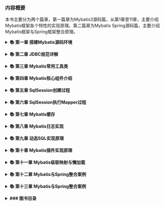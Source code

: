 ### 内容概要  
本书主要分为两个篇章，第一篇章为Mybatis3源码篇，从第1章至11章，主要介绍Mybatis框架各个特性的实现原理。第二篇章为Mybatis Spring源码篇，主要介绍Mybatis框架与Spring框架整合原理。  
<b><details><summary>📚 第一章 搭建Mybatis源码环境</summary></b>
> 主要介绍如何搭建Mybatis源码调试环境，包括Mybatis框架源码获取途径，如何导入集成开发工具，如何运行Mybatis源码中自带的测试用例。

</details>

<b><details><summary>📚 第二章 JDBC规范详解</summary></b>
> Mybatis框架是对JDBC轻量级的封装，熟练掌握JDBC规范有助于理解Mybatis框架实现原理，本章详细介绍JDBC规范相关细节，已经全面掌握JDBC规范的读者可以跳过该章节。

</details>

<b><details><summary>📚 第三章 Mybatis常用工具类</summary></b>
> 介绍Mybatis框架中常用的工具类，避免读者对这些工具类的使用不熟悉，而导致对框架主流程理解的干扰，这些工具类包括MetaObject、ObjectFactory、ProxyFactory等。

</details>

<b><details><summary>📚 第四章 Mybatis核心组件介绍</summary></b>
> 介绍Mybatis的核心组件，包括Configuration、SqlSession、Executor、MappedStatement等，本章详细介绍了这些组件的作用及Mybatis执行SQL语句的核心流程。

</details>

<b><details><summary>📚 第五章 SqlSession创建过程</summary></b>
> 主要介绍SqlSession组件的创建过程，包括Mybatis框架对XPath方式解析XML封装的工具类，Mybatis主配置文件解析生成Configuration对象的过程。

</details>

<b><details><summary>📚 第六章 SqlSession执行Mapper过程</summary></b>
> 本章介绍Mapper接口注册过程，SQL配置转换为MappedStatement对象并注册到Configuration对象的过程。除此之外，本章还介绍了通过SqlSession执行Mapper的过程。

</details>

<b><details><summary>📚 第七章 Mybatis缓存</summary></b>
> 本章首先介绍了Mybatis一级缓存和二级缓存的使用细节，接着介绍了一级缓存和二级缓存的实现原理，最后介绍了Mybatis如何整合Redis作为二级缓存。

</details>

<b><details><summary>📚 第八章 Mybatis日志实现</summary></b>
> 基于Java语言的日志框架比较多，比较常用的有Logback、Log4j等，本章介绍了Java的日志框架发展史，并介绍了这些日志框架之间的关系。最后，本章介绍了Mybatis自动查找日志框架的实现原理。

</details>

<b><details><summary>📚 第九章 动态SQL实现原理</summary></b>
> 本章主要介绍Mybatis动态SQL的使用，动态SQL配置转换为SqlSource对象的过程，以及动态SQL的解析原理，最后从源码的角度分析动态SQL配置中#{}和${}参数占位符的区别。

</details>

<b><details><summary>📚 第十章 Mybatis插件实现原理</summary></b>
> 本章介绍了Mybatis插件的实现原理，并以实际的案例介绍了如何自定义Mybatis插件。本章中实现了两个Mybatis插件，分别为分页查询插件和慢SQL统计插件。

</details>

<b><details><summary>📚 第十一章 Mybatis级联映射与懒加载</summary></b>
> 本章介绍了Mybatis中的一对一、一对多级联映射和懒加载机制的使用细节，并介绍了级联映射和懒加载的实现原理。

</details>

<b><details><summary>📚 第十二章 Mybatis与Spring整合案例</summary></b>
> 本章中以一个用户注册RESTful接口案例，介绍了Mybatis框架与Spring框架整合的最佳实践。

</details>

<b><details><summary>📚 第十三章 Mybatis与Spring整合案例</summary></b>
> 本章介绍了Spring框架中的一些核心概念，并介绍了Spring IoC容器的使用过程。接着介绍了Mybatis和Spring整合后，动态代理产生的Mapper对象是如何与Spring Ioc容器进行关联的，最后介绍了Mybatis整合Spring事务管理的实现原理。

</details>

<b><details><summary>### 图书目录  </summary></b>
前言	4  
第1篇 Mybatis3源码	7  
第1章 搭建Mybatis源码环境	7  
1.1 Mybatis3简介	7  
1.2 环境准备	7  
1.3 获取Mybatis源码	8  
1.4 导入Mybatis源码到IDE	10  
1.5 HSQLDB数据库简介	13  
1.6 本章小结	16  
第2章 JDBC规范详解	17  
2.1 JDBC API简介	17  
2.1.1 建立数据源连接	18  
2.1.2 执行SQL语句	19  
2.1.3 处理SQL执行结果	19  
2.1.4 使用JDBC操作数据库	20  
2.2 JDBC API中的类与接口	21  
2.2.1 java.sql包详解	21  
2.2.2 javax.sql包详解	24  
2.3 Connection详解	28  
2.3.1 JDBC驱动类型	29  
2.3.2 java.sql.Driver接口	30  
2.3.3 Java SPI机制简介	31  
2.3.4 java.sql.DriverAction接口	33  
2.3.5 java.sql.DriverManager类	34  
2.3.5 javax.sql.DataSource接口	35  
2.3.6 使用JNDI API增强应用可移植性	36  
2.3.7 关闭Connection对象	39  
2.4 Statement详解	39  
2.4.1 java.sql.Statement接口	40  
2.4.2 java.sql.PreparedStatement接口	44  
2.4.3 java.sql.CallableStatement接口	48  
2.4.4 获取自增长的键值	49  
2.5 ResultSet详解	50  
2.5.1 ResultSet类型	50  
2.5.2 ResultSet并行性	51  
2.5.3 ResultSet可保持性	51  
2.5.4 ResultSet属性设置	52  
2.5.5 ResultSet游标移动	52  
2.5.6 修改ResultSet对象	53  
2.5.7 关闭ResultSet对象	55  
2.6 DatabaseMetaData详解	55  
2.6.1 创建DatabaseMetaData对象	56  
2.6.2 获取数据源基本信息	56  
2.6.3 获取数据源支持特性	57  
2.6.5 获取数据源限制	58  
2.6.7 获取SQL对象及属性	58  
2.6.8 获取事务支持	59  
2.7 JDBC事务	59  
2.7.1 事务边界与自动提交	59  
2.7.2 事务隔离级别	59  
2.7.3 事务中保存点	61  
2.8 本章小结	62  
第3章 Mybatis常用工具类	63  
3.1 使用SQL类生成语句	63  
3.2 使用ScriptRunner执行脚本	69  
3.3 使用SqlRunner操作数据库	72  
3.4 MetaObject详解	76  
3.5 MetaClass详解	77  
3.6 ObjectFactory详解	79  
3.7 ProxyFactory详解	80  
3.8 本章小结	81  
第4章 Mybatis核心组件介绍	82  
4.1 使用Mybatis操作数据库	82  
4.2 Mybatis核心组件	86  
4.3 Configuration详解	88  
4.4 Executor详解	94  
4.5 MappedStatement详解	96  
4.6 StatementHandler详解	99  
4.7 TypeHandler详解	100  
4.9 ParameterHandler详解	104  
4.9 ResultSetHandler详解	105  
4.10 本章小结	106  
第5章 SqlSession创建过程	108  
5.1 XPath方式解析XML文件	108  
5.2 Configuration实例创建过程	111  
5.3 SqlSession实例创建过程	115  
5.4 本章小结	116  
第6章 SqlSession执行Mapper过程	118  
6.1 Mapper接口注册过程	118  
6.2 MappedStatement注册过程	122  
6.3 Mapper方法调用过程详解	128  
6.4 SqlSession执行Mapper过程	134  
6.5 本章小结	139  
第7章 Mybatis缓存	139  
7.1 Mybatis缓存的使用	139  
7.2 Mybatis缓存实现类	140  
7.3 Mybatis一级缓存实现原理	144  
7.4 Mybatis二级缓存实现原理	147  
7.5 Mybatis使用Redis缓存	152  
7.6 本章小结	154  
第8章 Mybatis日志实现	155  
8.1 Java日志体系	155  
8.2 Mybatis日志实现	159  
8.3 本章小结	165  
第9章 动态SQL实现原理	166  
9.1 动态SQL的使用	166  
9.2 SqlSource与BoundSql详解	168  
9.3 LanguageDriver详解	171  
9.4 SqlNode详解	174  
9.5 动态SQL解析过程	179  
9.6 从源码角度分析#{}和${}区别	189  
9.7 本章小结	193  
第10章 Mybatis插件实现原理	194  
10.1 Mybatis插件实现原理	194  
10.2 自定义一个分页插件	203  
10.3 自定义慢SQL统计插件	211  
10.4 本章小结	212  
第11章 Mybatis级联映射与懒加载	214  
11.1 Mybatis级联映射详解	214  
11.1.1 准备工作	214  
11.1.2 一对多关联映射	217  
11.1.3 一对一关联映射	219  
11.1.4 Discriminator详解	221  
11.2 Mybatis懒加载机制	223  
11.3 Mybatis级联映射实现原理	224  
11.3.1 ResultMap详解	224  
11.3.2 ResultMap解析过程	225  
11.3.3 级联映射实现原理	231  
11.4 懒加载实现原理	238  
11.5 本章小结	243  
第2篇 Mybatis Spring源码	245  
第12章 Mybatis与Spring整合案例	245  
12.1 准备工作	245  
12.2 Mybatis与Spring整合	246  
12.3 用户注册案例	248  
12.4 本章小结	251  
第13章 Mybatis Spring实现原理	252  
13.1 Spring中的一些概念	252  
13.2 Spring容器启动过程	255  
13.3 Mapper动态代理对象注册过程	256  
13.4 Mybatis整合Spring事务管理	260  
13.5 本章小结	264
</details>